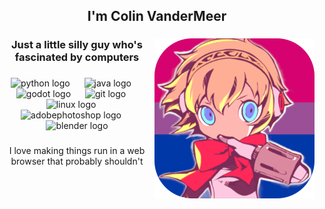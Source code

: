 <h2 align="center">I'm Colin VanderMeer</h2>

###

<img align="right" height="256" src="https://raw.githubusercontent.com/ColinVanderMeer/ColinVanderMeer/main/githubAigis.png"  />

###

<h3 align="center">Just a little silly guy who's fascinated by computers</h3>

###

<div align="center">
  <img src="https://skillicons.dev/icons?i=py" height="60" alt="python logo"  />
  <img width="15" />
  <img src="https://skillicons.dev/icons?i=java" height="60" alt="java logo"  />
  <img width="15" />
  <img src="https://skillicons.dev/icons?i=godot" height="60" alt="godot logo"  />
  <img width="15" />
  <img src="https://skillicons.dev/icons?i=git" height="60" alt="git logo"  />
  <img width="15" />
  <img src="https://skillicons.dev/icons?i=linux" height="60" alt="linux logo"  />
  <img width="15" />
  <img src="https://skillicons.dev/icons?i=ps" height="60" alt="adobephotoshop logo"  />
  <img width="15" />
  <img src="https://skillicons.dev/icons?i=blender" height="60" alt="blender logo"  />
</div>

###

<p align="center">I love making things run in a web browser that probably shouldn't</p>

###
